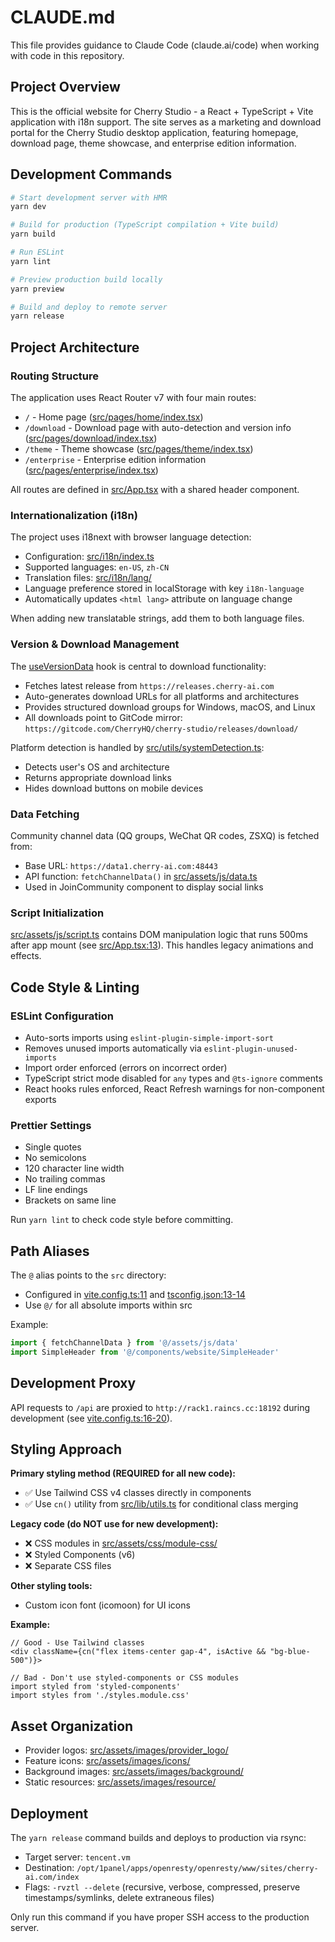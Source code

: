 # CLAUDE.md

This file provides guidance to Claude Code (claude.ai/code) when working with code in this repository.

## Project Overview

This is the official website for Cherry Studio - a React + TypeScript + Vite application with i18n support. The site serves as a marketing and download portal for the Cherry Studio desktop application, featuring homepage, download page, theme showcase, and enterprise edition information.

## Development Commands

```bash
# Start development server with HMR
yarn dev

# Build for production (TypeScript compilation + Vite build)
yarn build

# Run ESLint
yarn lint

# Preview production build locally
yarn preview

# Build and deploy to remote server
yarn release
```

## Project Architecture

### Routing Structure
The application uses React Router v7 with four main routes:
- `/` - Home page ([src/pages/home/index.tsx](src/pages/home/index.tsx))
- `/download` - Download page with auto-detection and version info ([src/pages/download/index.tsx](src/pages/download/index.tsx))
- `/theme` - Theme showcase ([src/pages/theme/index.tsx](src/pages/theme/index.tsx))
- `/enterprise` - Enterprise edition information ([src/pages/enterprise/index.tsx](src/pages/enterprise/index.tsx))

All routes are defined in [src/App.tsx](src/App.tsx) with a shared header component.

### Internationalization (i18n)

The project uses i18next with browser language detection:
- Configuration: [src/i18n/index.ts](src/i18n/index.ts)
- Supported languages: `en-US`, `zh-CN`
- Translation files: [src/i18n/lang/](src/i18n/lang/)
- Language preference stored in localStorage with key `i18n-language`
- Automatically updates `<html lang>` attribute on language change

When adding new translatable strings, add them to both language files.

### Version & Download Management

The [useVersionData](src/hooks/useVersionData.ts) hook is central to download functionality:
- Fetches latest release from `https://releases.cherry-ai.com`
- Auto-generates download URLs for all platforms and architectures
- Provides structured download groups for Windows, macOS, and Linux
- All downloads point to GitCode mirror: `https://gitcode.com/CherryHQ/cherry-studio/releases/download/`

Platform detection is handled by [src/utils/systemDetection.ts](src/utils/systemDetection.ts):
- Detects user's OS and architecture
- Returns appropriate download links
- Hides download buttons on mobile devices

### Data Fetching

Community channel data (QQ groups, WeChat QR codes, ZSXQ) is fetched from:
- Base URL: `https://data1.cherry-ai.com:48443`
- API function: `fetchChannelData()` in [src/assets/js/data.ts](src/assets/js/data.ts)
- Used in JoinCommunity component to display social links

### Script Initialization

[src/assets/js/script.ts](src/assets/js/script.ts) contains DOM manipulation logic that runs 500ms after app mount (see [src/App.tsx:13](src/App.tsx#L13)). This handles legacy animations and effects.

## Code Style & Linting

### ESLint Configuration
- Auto-sorts imports using `eslint-plugin-simple-import-sort`
- Removes unused imports automatically via `eslint-plugin-unused-imports`
- Import order enforced (errors on incorrect order)
- TypeScript strict mode disabled for `any` types and `@ts-ignore` comments
- React hooks rules enforced, React Refresh warnings for non-component exports

### Prettier Settings
- Single quotes
- No semicolons
- 120 character line width
- No trailing commas
- LF line endings
- Brackets on same line

Run `yarn lint` to check code style before committing.

## Path Aliases

The `@` alias points to the `src` directory:
- Configured in [vite.config.ts:11](vite.config.ts#L11) and [tsconfig.json:13-14](tsconfig.json#L13-L14)
- Use `@/` for all absolute imports within src

Example:
```typescript
import { fetchChannelData } from '@/assets/js/data'
import SimpleHeader from '@/components/website/SimpleHeader'
```

## Development Proxy

API requests to `/api` are proxied to `http://rack1.raincs.cc:18192` during development (see [vite.config.ts:16-20](vite.config.ts#L16-L20)).

## Styling Approach

**Primary styling method (REQUIRED for all new code):**
- ✅ Use Tailwind CSS v4 classes directly in components
- ✅ Use `cn()` utility from [src/lib/utils.ts](src/lib/utils.ts) for conditional class merging

**Legacy code (do NOT use for new development):**
- ❌ CSS modules in [src/assets/css/module-css/](src/assets/css/module-css/)
- ❌ Styled Components (v6)
- ❌ Separate CSS files

**Other styling tools:**
- Custom icon font (icomoon) for UI icons

**Example:**
```tsx
// Good - Use Tailwind classes
<div className={cn("flex items-center gap-4", isActive && "bg-blue-500")}>

// Bad - Don't use styled-components or CSS modules
import styled from 'styled-components'
import styles from './styles.module.css'
```

## Asset Organization

- Provider logos: [src/assets/images/provider_logo/](src/assets/images/provider_logo/)
- Feature icons: [src/assets/images/icons/](src/assets/images/icons/)
- Background images: [src/assets/images/background/](src/assets/images/background/)
- Static resources: [src/assets/images/resource/](src/assets/images/resource/)

## Deployment

The `yarn release` command builds and deploys to production via rsync:
- Target server: `tencent.vm`
- Destination: `/opt/1panel/apps/openresty/openresty/www/sites/cherry-ai.com/index`
- Flags: `-rvztl --delete` (recursive, verbose, compressed, preserve timestamps/symlinks, delete extraneous files)

Only run this command if you have proper SSH access to the production server.

